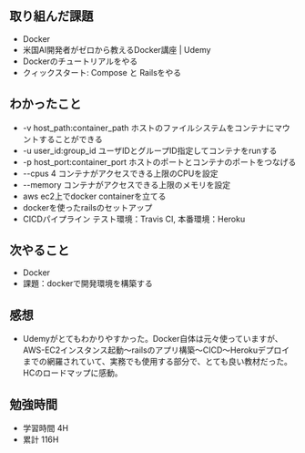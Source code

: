 ## 取り組んだ課題
- Docker
 - 米国AI開発者がゼロから教えるDocker講座 | Udemy
 - Dockerのチュートリアルをやる
 - クィックスタート: Compose と Railsをやる

## わかったこと
- -v host_path:container_path ホストのファイルシステムをコンテナにマウントすることができる
- -u user_id:group_id ユーザIDとグループID指定してコンテナをrunする
- -p host_port:container_port ホストのポートとコンテナのポートをつなげる
- --cpus 4 コンテナがアクセスできる上限のCPUを設定
- --memory コンテナがアクセスできる上限のメモリを設定
- aws ec2上でdocker containerを立てる
- dockerを使ったrailsのセットアップ
- CICDパイプライン テスト環境：Travis CI, 本番環境：Heroku

## 次やること
- Docker
 - 課題：dockerで開発環境を構築する

## 感想
- Udemyがとてもわかりやすかった。Docker自体は元々使っていますが、AWS-EC2インスタンス起動〜railsのアプリ構築〜CICD〜Herokuデプロイまでの網羅されていて、実務でも使用する部分で、とても良い教材だった。HCのロードマップに感動。

## 勉強時間
- 学習時間 4H
- 累計 116H
